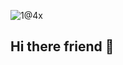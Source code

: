 ![ 1@4x](https://github.com/user-attachments/assets/62b50543-aee1-47ae-a4e8-99a82c5e7950)
## Hi there friend 👋

